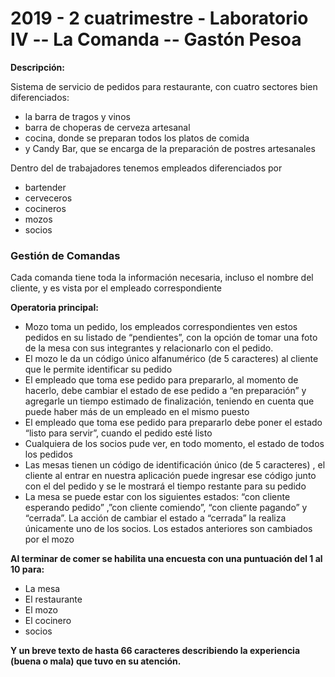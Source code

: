 <h1>
2019 - 2 cuatrimestre - Laboratorio IV -- La Comanda -- Gastón Pesoa
</h1>

<b>Descripción:</b>

<p>
   Sistema de servicio de pedidos para restaurante, con cuatro sectores bien diferenciados: 
</p>   
<ul>
   <li>la barra de tragos y vinos</li>
   <li>barra de choperas de cerveza artesanal</li>
   <li>cocina, donde se preparan todos los platos de comida</li>
   <li>y Candy Bar​, que se encarga de la preparación de postres artesanales</li>
</ul>
</hr>
<p>
Dentro del de trabajadores tenemos empleados diferenciados por
</p>
<ul>
   <li>bartender​</li>
   <li>cerveceros​</li>
   <li>cocineros​</li>
   <li>mozos​</li>
   <li>socios​</li>
</ul>

<h3>Gestión de Comandas</h3>
<p>Cada comanda tiene toda la información necesaria, incluso el nombre del cliente, y es vista por el empleado correspondiente</p>
<p><b>Operatoria principal:</b></p>
<ul>
   <li>Mozo toma un pedido, los empleados correspondientes ven estos pedidos en su listado de “pendientes”, con la opción de tomar una foto de la mesa con sus integrantes y relacionarlo con el pedido.</li>
   <li>El mozo le da un código único alfanumérico (de 5 caracteres) al cliente que le permite identificar su pedido</li>
   <li>El empleado que toma ese pedido para prepararlo, al momento de hacerlo, debe cambiar el estado de ese pedido a “en preparación” y agregarle un tiempo estimado de finalización, teniendo en cuenta que puede haber más de un empleado en el mismo puesto</li>
   <li>El empleado que toma ese pedido para prepararlo debe poner el estado “listo para servir”, cuando el pedido esté listo</li>
   <li>Cualquiera de los socios pude ver, en todo momento, el estado de todos los pedidos</li>
   <li>Las mesas tienen un código de identificación único (de 5 caracteres) , el cliente al entrar en nuestra aplicación puede ingresar ese código junto con el del pedido y se le mostrará el tiempo restante para su pedido</li>
   <li>La mesa se puede estar con los siguientes estados: “con cliente esperando pedido” ,”con cliente comiendo”, “con cliente pagando” y “cerrada”. La acción de cambiar el estado a “cerrada” la realiza únicamente uno de los socios. Los estados anteriores son cambiados por el mozo</li>
</ul>
</hr>
<p><b>Al terminar de comer se habilita una encuesta con una puntuación del 1 al 10 para:</b></p>
<ul>
   <li>La mesa</li>
   <li>El restaurante</li>
   <li>El mozo</li>
   <li>El cocinero</li>
   <li>socios​</li>
</ul>
<p><b>Y un breve texto de hasta 66 caracteres describiendo la experiencia (buena o mala) que tuvo en su atención.</b></p>

